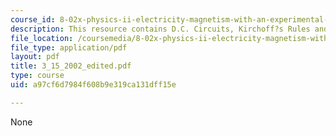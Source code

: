 ```yaml
---
course_id: 8-02x-physics-ii-electricity-magnetism-with-an-experimental-focus-spring-2005
description: This resource contains D.C. Circuits, Kirchoff?s Rules and R.C. Circuits.
file_location: /coursemedia/8-02x-physics-ii-electricity-magnetism-with-an-experimental-focus-spring-2005/a97cf6d7984f608b9e319ca131dff15e_3_15_2002_edited.pdf
file_type: application/pdf
layout: pdf
title: 3_15_2002_edited.pdf
type: course
uid: a97cf6d7984f608b9e319ca131dff15e

---
```

None